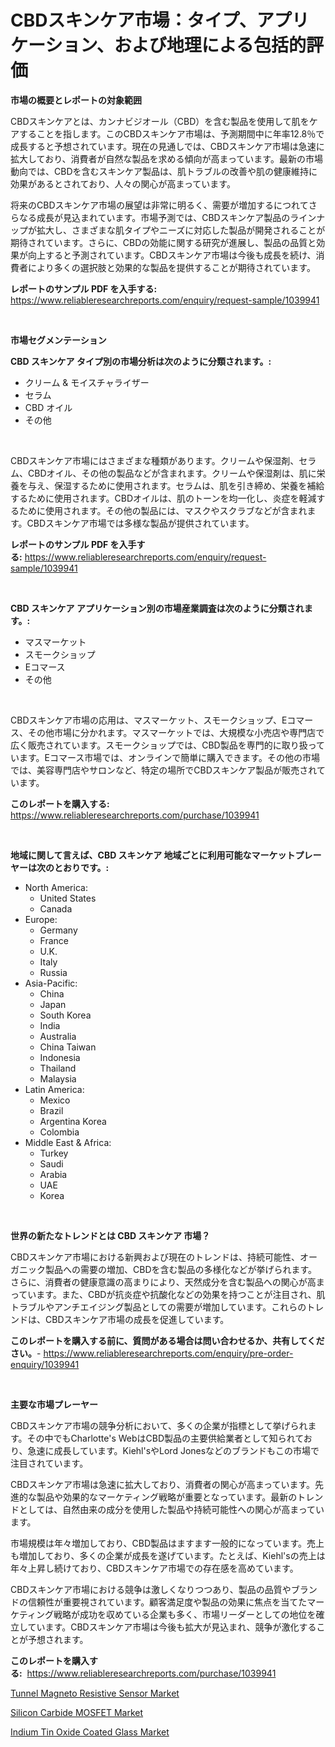 <p><h1>CBDスキンケア市場：タイプ、アプリケーション、および地理による包括的評価</h1></p><p><strong>市場の概要とレポートの対象範囲</strong></p>
<p><p>CBDスキンケアとは、カンナビジオール（CBD）を含む製品を使用して肌をケアすることを指します。このCBDスキンケア市場は、予測期間中に年率12.8％で成長すると予想されています。現在の見通しでは、CBDスキンケア市場は急速に拡大しており、消費者が自然な製品を求める傾向が高まっています。最新の市場動向では、CBDを含むスキンケア製品は、肌トラブルの改善や肌の健康維持に効果があるとされており、人々の関心が高まっています。</p><p>将来のCBDスキンケア市場の展望は非常に明るく、需要が増加するにつれてさらなる成長が見込まれています。市場予測では、CBDスキンケア製品のラインナップが拡大し、さまざまな肌タイプやニーズに対応した製品が開発されることが期待されています。さらに、CBDの効能に関する研究が進展し、製品の品質と効果が向上すると予測されています。CBDスキンケア市場は今後も成長を続け、消費者により多くの選択肢と効果的な製品を提供することが期待されています。</p></p>
<p><strong>レポートのサンプル PDF を入手する:</strong> <a href="https://www.reliableresearchreports.com/enquiry/request-sample/1039941">https://www.reliableresearchreports.com/enquiry/request-sample/1039941</a></p>
<p>&nbsp;</p>
<p><strong>市場セグメンテーション</strong></p>
<p><strong>CBD スキンケア タイプ別の市場分析は次のように分類されます。:</strong></p>
<p><ul><li>クリーム & モイスチャライザー</li><li>セラム</li><li>CBD オイル</li><li>その他</li></ul></p>
<p>&nbsp;</p>
<p><p>CBDスキンケア市場にはさまざまな種類があります。クリームや保湿剤、セラム、CBDオイル、その他の製品などが含まれます。クリームや保湿剤は、肌に栄養を与え、保湿するために使用されます。セラムは、肌を引き締め、栄養を補給するために使用されます。CBDオイルは、肌のトーンを均一化し、炎症を軽減するために使用されます。その他の製品には、マスクやスクラブなどが含まれます。CBDスキンケア市場では多様な製品が提供されています。</p></p>
<p><strong>レポートのサンプル PDF を入手する:</strong>&nbsp;<a href="https://www.reliableresearchreports.com/enquiry/request-sample/1039941">https://www.reliableresearchreports.com/enquiry/request-sample/1039941</a></p>
<p>&nbsp;</p>
<p><strong> CBD スキンケア アプリケーション別の市場産業調査は次のように分類されます。:</strong></p>
<p><ul><li>マスマーケット</li><li>スモークショップ</li><li>Eコマース</li><li>その他</li></ul></p>
<p>&nbsp;</p>
<p><p>CBDスキンケア市場の応用は、マスマーケット、スモークショップ、Eコマース、その他市場に分かれます。マスマーケットでは、大規模な小売店や専門店で広く販売されています。スモークショップでは、CBD製品を専門的に取り扱っています。Eコマース市場では、オンラインで簡単に購入できます。その他の市場では、美容専門店やサロンなど、特定の場所でCBDスキンケア製品が販売されています。</p></p>
<p><strong>このレポートを購入する:</strong>&nbsp; <a href="https://www.reliableresearchreports.com/purchase/1039941">https://www.reliableresearchreports.com/purchase/1039941</a></p>
<p>&nbsp;</p>
<p><strong>地域に関して言えば、CBD スキンケア 地域ごとに利用可能なマーケットプレーヤーは次のとおりです。:</strong></p>
<p><ul>
    <li>
        North America:
        <ul>
            <li>United States</li>
            <li>Canada</li>
        </ul>
    </li>
    <li>
        Europe:
        <ul>
            <li>Germany</li>
            <li>France</li>
            <li>U.K.</li>
            <li>Italy</li>
            <li>Russia</li>
        </ul>
    </li>
    <li>
        Asia-Pacific:
        <ul>
            <li>China</li>
            <li>Japan</li>
            <li>South Korea</li>
            <li>India</li>
            <li>Australia</li>
            <li>China Taiwan</li>
            <li>Indonesia</li>
            <li>Thailand</li>
            <li>Malaysia</li>
        </ul>
    </li>
    <li>
        Latin America:
        <ul>
            <li>Mexico</li>
            <li>Brazil</li>
            <li>Argentina Korea</li>
            <li>Colombia</li>
        </ul>
    </li>
    <li>
        Middle East & Africa:
        <ul>
            <li>Turkey</li>
            <li>Saudi</li>
            <li>Arabia</li>
            <li>UAE</li>
            <li>Korea</li>
        </ul>
    </li>
    </ul></p>
<p>&nbsp;</p>
<p><strong>世界の新たなトレンドとは CBD スキンケア 市場？</strong></p>
<p><p>CBDスキンケア市場における新興および現在のトレンドは、持続可能性、オーガニック製品への需要の増加、CBDを含む製品の多様化などが挙げられます。さらに、消費者の健康意識の高まりにより、天然成分を含む製品への関心が高まっています。また、CBDが抗炎症や抗酸化などの効果を持つことが注目され、肌トラブルやアンチエイジング製品としての需要が増加しています。これらのトレンドは、CBDスキンケア市場の成長を促進しています。</p></p>
<p><strong>このレポートを購入する前に、質問がある場合は問い合わせるか、共有してください。</strong>- <a href="https://www.reliableresearchreports.com/enquiry/pre-order-enquiry/1039941">https://www.reliableresearchreports.com/enquiry/pre-order-enquiry/1039941</a></p>
<p>&nbsp;</p>
<p><strong>主要な市場プレーヤー</strong></p>
<p><p>CBDスキンケア市場の競争分析において、多くの企業が指標として挙げられます。その中でもCharlotte's WebはCBD製品の主要供給業者として知られており、急速に成長しています。Kiehl'sやLord Jonesなどのブランドもこの市場で注目されています。</p><p>CBDスキンケア市場は急速に拡大しており、消費者の関心が高まっています。先進的な製品や効果的なマーケティング戦略が重要となっています。最新のトレンドとしては、自然由来の成分を使用した製品や持続可能性への関心が高まっています。</p><p>市場規模は年々増加しており、CBD製品はますます一般的になっています。売上も増加しており、多くの企業が成長を遂げています。たとえば、Kiehl'sの売上は年々上昇し続けており、CBDスキンケア市場での存在感を高めています。</p><p>CBDスキンケア市場における競争は激しくなりつつあり、製品の品質やブランドの信頼性が重要視されています。顧客満足度や製品の効果に焦点を当てたマーケティング戦略が成功を収めている企業も多く、市場リーダーとしての地位を確立しています。CBDスキンケア市場は今後も拡大が見込まれ、競争が激化することが予想されます。</p></p>
<p><strong>このレポートを購入する:</strong>&nbsp;&nbsp;<a href="https://www.reliableresearchreports.com/purchase/1039941">https://www.reliableresearchreports.com/purchase/1039941</a></p>
<p><p><a href="https://github.com/kufem1/Market-Research-Report-List-2/blob/main/tunnel-magneto-resistive-sensor-market.md">Tunnel Magneto Resistive Sensor Market</a></p><p><a href="https://github.com/singletonthaxterkelliehr2df/Market-Research-Report-List-1/blob/main/silicon-carbide-mosfet-market.md">Silicon Carbide MOSFET Market</a></p><p><a href="https://gentle-editor-9db.notion.site/Indium-Tin-Oxide-Coated-Glass-Market-Research-Report-Reveals-The-Latest-Trends-And-Opportunities-of--02fb74a442d7459494fafe53588e3755">Indium Tin Oxide Coated Glass Market</a></p></p>